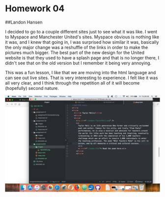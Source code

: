 # Homework 04
##Landon Hansen

I decided to go to a couple different sites just to see what it was like. I went to Myspace and Manchester United's sites. Myspace obvious is nothing like it was, and I knew that going in, I was surprised how similar it was, basically the only major change was a reshuffle of the links in order to make the pictures much bigger. The best part of the new design for the United website is that they used to have a splash page and that is no longer there, I didn't see that on the old version but I remember it being very annoying.

This was a fun lesson, I like that we are moving into the html language and can see out live sites. That is very interesting to experience. I felt like it was all very clear, and I think through the repetition all of it will become (hopefully) second nature.

![Screenshot](./images/ScreenShot.png)
